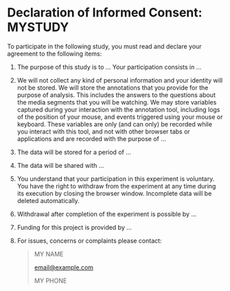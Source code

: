 # Declaration of Informed Consent: MYSTUDY

To participate in the following study, you must read and declare your agreement to the following items:

1. The purpose of this study is to ... Your participation consists in ...

2. We will not collect any kind of personal information and your identity will not be stored. We will store the annotations that you provide for the purpose of analysis. This includes
the answers to the questions about the media segments that you will be watching. We may store variables captured during your interaction with the annotation tool, including logs of
the position of your mouse, and events triggered using your mouse or keyboard. These variables are only (and can only) be recorded while you interact with this tool, and not with other browser tabs or applications and are recorded with the purpose of ...

3. The data will be stored for a period of ...

4. The data will be shared with ...

5. You understand that your participation in this experiment is voluntary. You have the right to withdraw from the experiment at any time during its execution by closing the browser window. Incomplete data will be deleted automatically. 

6. Withdrawal after completion of the experiment is possible by ...

7. Funding for this project is provided by ...

8. For issues, concerns or complaints please contact:

    > MY NAME
    > 
    > <email@example.com>
    >
    > MY PHONE